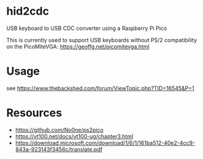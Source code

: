 # hid2cdc
USB keyboard to USB CDC converter using a Raspberry Pi Pico

This is currently used to support USB keyboards without PS/2 compatibility on the PicoMiteVGA: https://geoffg.net/picomitevga.html

# Usage
see https://www.thebackshed.com/forum/ViewTopic.php?TID=16545&P=1

# Resources
* https://github.com/No0ne/ps2pico
* https://vt100.net/docs/vt100-ug/chapter3.html
* https://download.microsoft.com/download/1/6/1/161ba512-40e2-4cc9-843a-923143f3456c/translate.pdf
